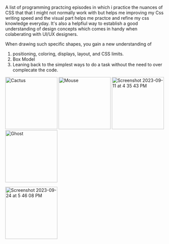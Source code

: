 A list of programming practcing episodes in which i practice the nuances of CSS that that I might not normally work with but helps me improving my Css writing speed and the visual part helps me practce and refine my css knowledge everyday. It's also a helpfiul way to establish a good understanding of design concepts which comes in handy when colaberating with UI/UX designers.


When drawing such specific shapes, you gain a new understanding of 

1. positioning, coloring, displays, layout, and CSS limits.
2. Box Model
3. Leaning back to the simplest ways to do a task without the need to over complecate the code.

<img width="165" height="165" alt="Cactus" src="https://user-images.githubusercontent.com/62359513/204122725-4d9f12c4-6f1f-4c85-b15b-677ed65814cc.png"> <img width="165" height= "165" alt="Mouse" src="https://user-images.githubusercontent.com/62359513/204122728-17c7a450-eadc-4fe1-a7e8-ad50594498fa.png"> <img width="165" height= "165" alt="Screenshot 2023-09-11 at 4 35 43 PM" src="https://github.com/asmaaselghetany/Drawing-with-pure-CSS/assets/62359513/f0ac21f2-dc0c-4d07-a0ff-7b5a7ca5bdff"><img width="165" height= "165" alt="Ghost" src="https://github.com/asmaaselghetany/Drawing-with-pure-CSS/assets/62359513/de99214c-bded-489f-b455-af32ee606a18">

<img  width="165" height= "165" alt="Screenshot 2023-09-24 at 5 46 08 PM" src="https://github.com/asmaaselghetany/Drawing-with-pure-CSS/assets/62359513/b876de4a-9401-4f54-8b7a-b2ec1869fc73">

